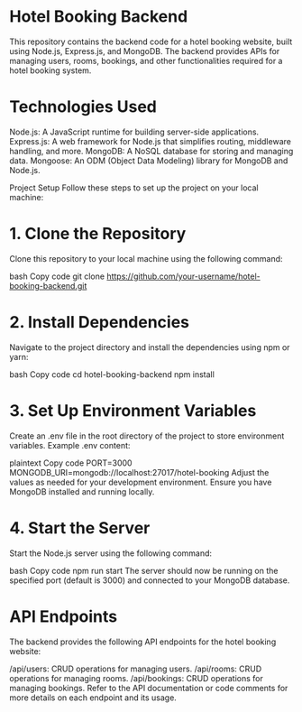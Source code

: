 # Hotel Booking Backend
This repository contains the backend code for a hotel booking website, built using Node.js, Express.js, and MongoDB. The backend provides APIs for managing users, rooms, bookings, and other functionalities required for a hotel booking system.

# Technologies Used
Node.js: A JavaScript runtime for building server-side applications.
Express.js: A web framework for Node.js that simplifies routing, middleware handling, and more.
MongoDB: A NoSQL database for storing and managing data.
Mongoose: An ODM (Object Data Modeling) library for MongoDB and Node.js.

<!-- ----------------------------------------------------------------------------------------------------- -->
Project Setup
Follow these steps to set up the project on your local machine:

# 1. Clone the Repository
Clone this repository to your local machine using the following command:

bash
Copy code
git clone https://github.com/your-username/hotel-booking-backend.git


# 2. Install Dependencies
Navigate to the project directory and install the dependencies using npm or yarn:

bash
Copy code
cd hotel-booking-backend
npm install



# 3. Set Up Environment Variables
Create an .env file in the root directory of the project to store environment variables. Example .env content:

plaintext
Copy code
PORT=3000
MONGODB_URI=mongodb://localhost:27017/hotel-booking
Adjust the values as needed for your development environment. Ensure you have MongoDB installed and running locally.

# 4. Start the Server
Start the Node.js server using the following command:

bash
Copy code
npm run start
The server should now be running on the specified port (default is 3000) and connected to your MongoDB database.

# API Endpoints
The backend provides the following API endpoints for the hotel booking website:

/api/users: CRUD operations for managing users.
/api/rooms: CRUD operations for managing rooms.
/api/bookings: CRUD operations for managing bookings.
Refer to the API documentation or code comments for more details on each endpoint and its usage.

